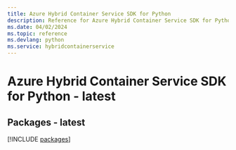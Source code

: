 ```yaml
---
title: Azure Hybrid Container Service SDK for Python
description: Reference for Azure Hybrid Container Service SDK for Python
ms.date: 04/02/2024
ms.topic: reference
ms.devlang: python
ms.service: hybridcontainerservice
---
```

# Azure Hybrid Container Service SDK for Python - latest
## Packages - latest
[!INCLUDE [packages](hybrid-container-service-index.md)]